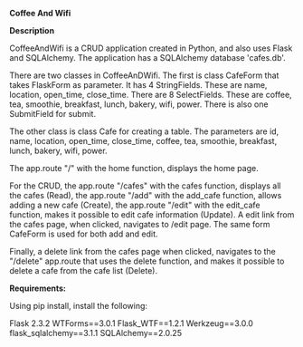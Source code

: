 **Coffee And Wifi**


**Description**

CoffeeAndWifi is a CRUD application created in Python, and also uses Flask and SQLAlchemy.
The application has a SQLAlchemy database 'cafes.db'.

There are two classes in CoffeeAnDWifi. The first is class CafeForm that takes FlaskForm as parameter. 
It has 4 StringFields. These are name, location, open_time, close_time. There are 8 SelectFields. 
These are coffee, tea, smoothie, breakfast, lunch, bakery, wifi, power. There is also one SubmitField for submit.

The other class is class Cafe for creating a table. The parameters are id, name, location, open_time, close_time, coffee, 
tea, smoothie, breakfast, lunch, bakery, wifi, power.

The app.route "/" with the home function, displays the home page.

For the CRUD, the app.route "/cafes" with the cafes function, displays all the cafes (Read),
the app.route "/add" with the add_cafe function, allows adding a new cafe (Create),
the app.route "/edit" with the edit_cafe function, makes it possible to edit cafe information (Update).
A edit link from the cafes page, when clicked, navigates to /edit page. The same form CafeForm
is used for both add and edit.

Finally, a delete link from the cafes page when clicked, navigates to the "/delete" app.route that uses the delete
function, and makes it possible to delete a cafe from the cafe list (Delete).

**Requirements:**

Using pip install, install the following:

Flask 2.3.2
WTForms==3.0.1
Flask_WTF==1.2.1
Werkzeug==3.0.0
flask_sqlalchemy==3.1.1
SQLAlchemy==2.0.25
